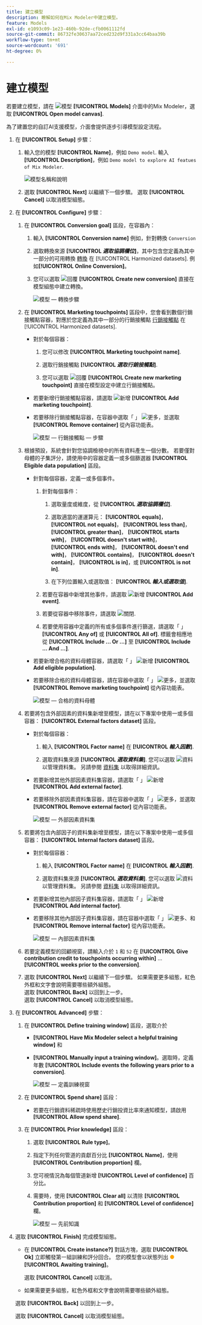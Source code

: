 ```yaml
---
title: 建立模型
description: 瞭解如何在Mix Modeler中建立模型。
feature: Models
exl-id: e1093c09-1e23-460b-92de-cfb0061112fd
source-git-commit: 86732fe30637aa72ced232d9f331a3cc64baa39b
workflow-type: tm+mt
source-wordcount: '691'
ht-degree: 0%

---
```


# 建立模型

若要建立模型，請在 ![模型](../assets/icons/FileData.svg) **[!UICONTROL Models]** 介面中的Mix Modeler，選取 **[!UICONTROL Open model canvas]**.

為了建置您的自訂AI支援模型，介面會提供逐步引導模型設定流程。

1. 在 **[!UICONTROL Setup]** 步驟：

   1. 輸入您的模型 **[!UICONTROL Name]**，例如 `Demo model`. 輸入 **[!UICONTROL Description]**，例如 `Demo model to explore AI featues of Mix Modeler`.

      ![模型名稱和說明](../assets/model-name-description.png)

   1. 選取 **[!UICONTROL Next]** 以繼續下一個步驟。 選取 **[!UICONTROL Cancel]** 以取消模型組態。

1. 在 **[!UICONTROL Configure]** 步驟：

   1. 在 **[!UICONTROL Conversion goal]** 區段，在容器內：

      1. 輸入 **[!UICONTROL Conversion name]** 例如，針對轉換 `Conversion`

      1. 選取轉換來源 **[!UICONTROL *選取協調欄位&#x200B;*]**，其中包含您定義為其中一部分的可用轉換 [轉換](../harmonize-data/conversions.md) 在 [!UICONTROL Harmonized datasets]. 例如&#x200B;**[!UICONTROL Online Conversion]**。

      1. 您可以選取 ![回覆](../assets/icons/Reply.svg) **[!UICONTROL Create new conversion]** 直接在模型組態中建立轉換。

         ![模型 — 轉換步驟](../assets/model-conversion-step.png)

   1. 在 **[!UICONTROL Marketing touchpoints]** 區段中，您會看到數個行銷接觸點容器，對應於您定義為其中一部分的行銷接觸點 [行銷接觸點](../harmonize-data/marketing-touchpoints.md) 在 [!UICONTROL Harmonized datasets].

      * 對於每個容器：

         1. 您可以修改 **[!UICONTROL Marketing touchpoint name]**.

         1. 選取行銷接觸點 **[!UICONTROL _選取行銷接觸點_]**.

         1. 您可以選取 ![回覆](../assets/icons/Reply.svg) **[!UICONTROL Create new marketing touchpoint]** 直接在模型設定中建立行銷接觸點。

      * 若要新增行銷接觸點容器，請選取 ![新增](../assets/icons/AddCircle.svg) **[!UICONTROL Add marketing touchpoint]**.

      * 若要移除行銷接觸點容器，在容器中選取「 」 ![更多](../assets/icons/More.svg)，並選取 **[!UICONTROL Remove container]** 從內容功能表。

        ![模型 — 行銷接觸點 — 步驟](../assets/model-marketing-touchpoint-step.png)

   1. 根據預設，系統會針對您協調檢視中的所有資料產生一個分數。 若要僅對母體的子集評分，請使用中的容器定義一或多個篩選器 **[!UICONTROL Eligible data population]** 區段。

      * 針對每個容器，定義一或多個事件。

         1. 針對每個事件：

            1. 選取量度或維度，從 **[!UICONTROL _選取協調欄位_]**.

            1. 選取適當的運運算元： **[!UICONTROL equals]**， **[!UICONTROL not equals]**， **[!UICONTROL less than]**， **[!UICONTROL greater than]**， **[!UICONTROL starts with]**， **[!UICONTROL doesn't start with]**， **[!UICONTROL ends with]**， **[!UICONTROL doesn't end with]**， **[!UICONTROL contains]**， **[!UICONTROL doesn't contain]**， **[!UICONTROL is in]**，或 **[!UICONTROL is not in]**.

            1. 在下列位置輸入或選取值： **[!UICONTROL _輸入或選取值_]**.

         1. 若要在容器中新增其他事件，請選取 ![新增](../assets/icons/AddCircle.svg) **[!UICONTROL Add event]**.

         1. 若要從容器中移除事件，請選取 ![關閉](../assets/icons/Close.svg).

         1. 若要使用容器中定義的所有或多個事件進行篩選，請選取「 」 **[!UICONTROL Any of]** 或 **[!UICONTROL All of]**. 標籤會相應地從 **[!UICONTROL Include ... Or ...]** 至 **[!UICONTROL Include ... And ...]**.

      * 若要新增合格的資料母體容器，請選取「 」 ![新增](../assets/icons/AddCircle.svg) **[!UICONTROL Add eligible population]**.

      * 若要移除合格的資料母體容器，請在容器中選取「 」 ![更多](../assets/icons/More.svg)，並選取 **[!UICONTROL Remove marketing touchpoint]** 從內容功能表。

        ![模型 — 合格的資料母體](../assets/model-eligible-data-population-step.png)

   1. 若要將包含外部因素的資料集新增至模型，請在以下專案中使用一或多個容器： **[!UICONTROL External factors dataset]** 區段。

      * 對於每個容器：

         1. 輸入 **[!UICONTROL Factor name]** 在 **[!UICONTROL _輸入因數_]**.

         1. 選取資料集來源 **[!UICONTROL _選取資料集_]**. 您可以選取 ![資料](../assets/icons/Data.svg) 以管理資料集。 另請參閱 [資料集](../ingest-data/datasets.md) 以取得詳細資訊。

      * 若要新增其他外部因素資料集容器，請選取「 」 ![新增](../assets/icons/AddCircle.svg) **[!UICONTROL Add external factor]**.

      * 若要移除外部因素資料集容器，請在容器中選取「 」 ![更多](../assets/icons/More.svg)，並選取 **[!UICONTROL Remove external factor]** 從內容功能表。

        ![模型 — 外部因素資料集](../assets/model-external-factors-dataset-step.png)


   1. 若要將包含內部因子的資料集新增至模型，請在以下專案中使用一或多個容器： **[!UICONTROL Internal factors dataset]** 區段。

      * 對於每個容器：

         1. 輸入 **[!UICONTROL Factor name]** 在 **[!UICONTROL _輸入因數_]**.

         1. 選取資料集來源 **[!UICONTROL _選取資料集_]**. 您可以選取 ![資料](../assets/icons/Data.svg) 以管理資料集。 另請參閱 [資料集](../ingest-data/datasets.md) 以取得詳細資訊。

      * 若要新增其他內部因子資料集容器，請選取「 」 ![新增](../assets/icons/AddCircle.svg) **[!UICONTROL Add internal factor]**.

      * 若要移除其他內部因子資料集容器，請在容器中選取「 」 ![更多](../assets/icons/More.svg)、和 **[!UICONTROL Remove internal factor]** 從內容功能表。

        ![模型 — 內部因素資料集](../assets/model-internal-factors-dataset-step.png)

   1. 若要定義模型的回顧視窗，請輸入介於 `1` 和 `52` 在 **[!UICONTROL Give contribution credit to touchpoints occurring within]** ... **[!UICONTROL weeks prior to the conversion]**.

   1. 選取 **[!UICONTROL Next]** 以繼續下一個步驟。 如果需要更多組態，紅色外框和文字會說明需要哪些額外組態。 <br/>選取 **[!UICONTROL Back]** 以回到上一步。 <br/>選取 **[!UICONTROL Cancel]** 以取消模型組態。

1. 在 **[!UICONTROL Advanced]** 步驟：

   1. 在 **[!UICONTROL Define training window]** 區段，選取介於

      * **[!UICONTROL Have Mix Modeler select a helpful training window]** 和

      * **[!UICONTROL Manually input a training window]**。選取時，定義年數 **[!UICONTROL Include events the following years prior to a conversion]**.

        ![模型 — 定義訓練視窗](../assets/model-define-training-window.png)

   1. 在 **[!UICONTROL Spend share]** 區段：

      * 若要在行銷資料稀疏時使用歷史行銷投資比率來通知模型，請啟用 **[!UICONTROL Allow spend share]**.

   1. 在 **[!UICONTROL Prior knowledge]** 區段：

      1. 選取 **[!UICONTROL Rule type]**。

      1. 指定下列任何管道的貢獻百分比 **[!UICONTROL Name]**，使用 **[!UICONTROL Contribution proportion]** 欄。

      1. 您可視情況為每個管道新增 **[!UICONTROL Level of confidence]** 百分比。

      1. 需要時，使用 **[!UICONTROL Clear all]** 以清除 **[!UICONTROL Contribution proportion]** 和 **[!UICONTROL Level of confidence]** 欄。

         ![模型 — 先前知識](../assets/model-prior-knowledge-step.png)

1. 選取 **[!UICONTROL Finish]** 完成模型組態。

   * 在 **[!UICONTROL Create instance?]** 對話方塊，選取 **[!UICONTROL Ok]** 立即觸發第一組訓練和評分回合。 您的模型會以狀態列出 <span style="color:orange">●</span> **[!UICONTROL Awaiting training]**。

     選取 **[!UICONTROL Cancel]** 以取消。

   * 如果需要更多組態，紅色外框和文字會說明需要哪些額外組態。

   選取 **[!UICONTROL Back]** 以回到上一步。

   選取 **[!UICONTROL Cancel]** 以取消模型組態。
